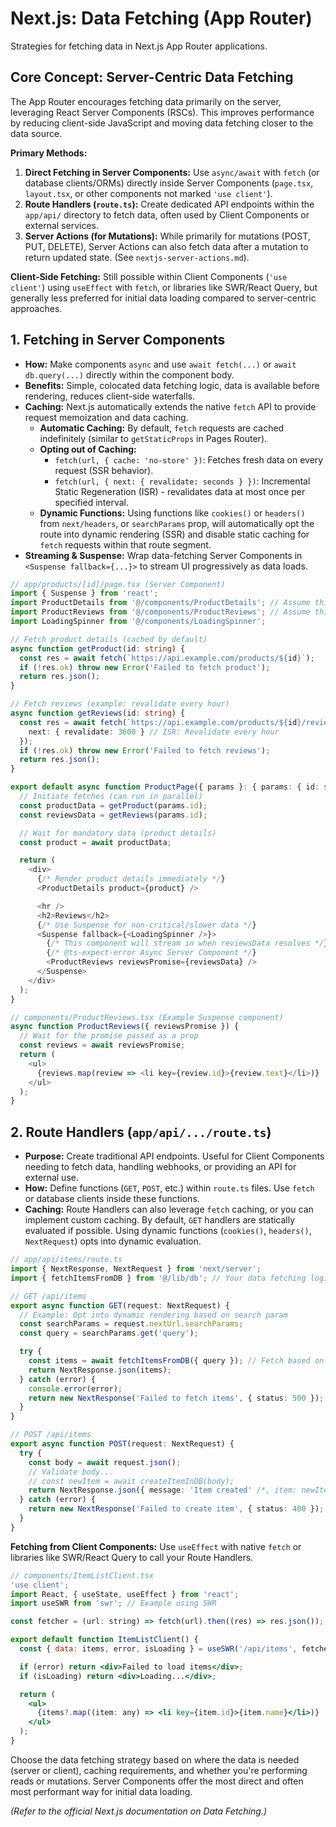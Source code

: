 # Next.js: Data Fetching (App Router)

Strategies for fetching data in Next.js App Router applications.

## Core Concept: Server-Centric Data Fetching

The App Router encourages fetching data primarily on the server, leveraging React Server Components (RSCs). This improves performance by reducing client-side JavaScript and moving data fetching closer to the data source.

**Primary Methods:**

1.  **Direct Fetching in Server Components:** Use `async/await` with `fetch` (or database clients/ORMs) directly inside Server Components (`page.tsx`, `layout.tsx`, or other components not marked `'use client'`).
2.  **Route Handlers (`route.ts`):** Create dedicated API endpoints within the `app/api/` directory to fetch data, often used by Client Components or external services.
3.  **Server Actions (for Mutations):** While primarily for mutations (POST, PUT, DELETE), Server Actions can also fetch data after a mutation to return updated state. (See `nextjs-server-actions.md`).

**Client-Side Fetching:** Still possible within Client Components (`'use client'`) using `useEffect` with `fetch`, or libraries like SWR/React Query, but generally less preferred for initial data loading compared to server-centric approaches.

## 1. Fetching in Server Components

*   **How:** Make components `async` and use `await fetch(...)` or `await db.query(...)` directly within the component body.
*   **Benefits:** Simple, colocated data fetching logic, data is available before rendering, reduces client-side waterfalls.
*   **Caching:** Next.js automatically extends the native `fetch` API to provide request memoization and data caching.
    *   **Automatic Caching:** By default, `fetch` requests are cached indefinitely (similar to `getStaticProps` in Pages Router).
    *   **Opting out of Caching:**
        *   `fetch(url, { cache: 'no-store' })`: Fetches fresh data on every request (SSR behavior).
        *   `fetch(url, { next: { revalidate: seconds } })`: Incremental Static Regeneration (ISR) - revalidates data at most once per specified interval.
    *   **Dynamic Functions:** Using functions like `cookies()` or `headers()` from `next/headers`, or `searchParams` prop, will automatically opt the route into dynamic rendering (SSR) and disable static caching for `fetch` requests within that route segment.
*   **Streaming & Suspense:** Wrap data-fetching Server Components in `<Suspense fallback={...}>` to stream UI progressively as data loads.

```typescript
// app/products/[id]/page.tsx (Server Component)
import { Suspense } from 'react';
import ProductDetails from '@/components/ProductDetails'; // Assume this is also an RSC
import ProductReviews from '@/components/ProductReviews'; // Assume this fetches reviews
import LoadingSpinner from '@/components/LoadingSpinner';

// Fetch product details (cached by default)
async function getProduct(id: string) {
  const res = await fetch(`https://api.example.com/products/${id}`);
  if (!res.ok) throw new Error('Failed to fetch product');
  return res.json();
}

// Fetch reviews (example: revalidate every hour)
async function getReviews(id: string) {
  const res = await fetch(`https://api.example.com/products/${id}/reviews`, {
    next: { revalidate: 3600 } // ISR: Revalidate every hour
  });
  if (!res.ok) throw new Error('Failed to fetch reviews');
  return res.json();
}

export default async function ProductPage({ params }: { params: { id: string } }) {
  // Initiate fetches (can run in parallel)
  const productData = getProduct(params.id);
  const reviewsData = getReviews(params.id);

  // Wait for mandatory data (product details)
  const product = await productData;

  return (
    <div>
      {/* Render product details immediately */}
      <ProductDetails product={product} />

      <hr />
      <h2>Reviews</h2>
      {/* Use Suspense for non-critical/slower data */}
      <Suspense fallback={<LoadingSpinner />}>
        {/* This component will stream in when reviewsData resolves */}
        {/* @ts-expect-error Async Server Component */}
        <ProductReviews reviewsPromise={reviewsData} />
      </Suspense>
    </div>
  );
}

// components/ProductReviews.tsx (Example Suspense component)
async function ProductReviews({ reviewsPromise }) {
  // Wait for the promise passed as a prop
  const reviews = await reviewsPromise;
  return (
    <ul>
      {reviews.map(review => <li key={review.id}>{review.text}</li>)}
    </ul>
  );
}
```

## 2. Route Handlers (`app/api/.../route.ts`)

*   **Purpose:** Create traditional API endpoints. Useful for Client Components needing to fetch data, handling webhooks, or providing an API for external use.
*   **How:** Define functions (`GET`, `POST`, etc.) within `route.ts` files. Use `fetch` or database clients inside these functions.
*   **Caching:** Route Handlers can also leverage `fetch` caching, or you can implement custom caching. By default, `GET` handlers are statically evaluated if possible. Using dynamic functions (`cookies()`, `headers()`, `NextRequest`) opts into dynamic evaluation.

```typescript
// app/api/items/route.ts
import { NextResponse, NextRequest } from 'next/server';
import { fetchItemsFromDB } from '@/lib/db'; // Your data fetching logic

// GET /api/items
export async function GET(request: NextRequest) {
  // Example: Opt into dynamic rendering based on search param
  const searchParams = request.nextUrl.searchParams;
  const query = searchParams.get('query');

  try {
    const items = await fetchItemsFromDB({ query }); // Fetch based on query
    return NextResponse.json(items);
  } catch (error) {
    console.error(error);
    return new NextResponse('Failed to fetch items', { status: 500 });
  }
}

// POST /api/items
export async function POST(request: NextRequest) {
  try {
    const body = await request.json();
    // Validate body...
    // const newItem = await createItemInDB(body);
    return NextResponse.json({ message: 'Item created' /*, item: newItem */ }, { status: 201 });
  } catch (error) {
    return new NextResponse('Failed to create item', { status: 400 });
  }
}
```

**Fetching from Client Components:** Use `useEffect` with native `fetch` or libraries like SWR/React Query to call your Route Handlers.

```jsx
// components/ItemListClient.tsx
'use client';
import React, { useState, useEffect } from 'react';
import useSWR from 'swr'; // Example using SWR

const fetcher = (url: string) => fetch(url).then((res) => res.json());

export default function ItemListClient() {
  const { data: items, error, isLoading } = useSWR('/api/items', fetcher); // Fetch from Route Handler

  if (error) return <div>Failed to load items</div>;
  if (isLoading) return <div>Loading...</div>;

  return (
    <ul>
      {items?.map((item: any) => <li key={item.id}>{item.name}</li>)}
    </ul>
  );
}
```

Choose the data fetching strategy based on where the data is needed (server or client), caching requirements, and whether you're performing reads or mutations. Server Components offer the most direct and often most performant way for initial data loading.

*(Refer to the official Next.js documentation on Data Fetching.)*